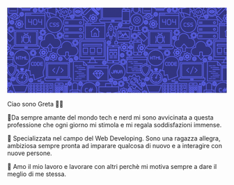 ![Test Image 1](https://raw.githubusercontent.com/Greta-Calamari/Greta-Calamari/main/header.png)

Ciao sono Greta 👨‍💻

🧮Da sempre amante del mondo tech e nerd mi sono avvicinata a questa professione che ogni giorno mi stimola e mi regala soddisfazioni immense.

🔭 Specializzata nel campo del Web Developing. Sono una ragazza allegra, ambiziosa sempre pronta ad imparare qualcosa di nuovo e a interagire con nuove persone. 

🌱 Amo il mio lavoro e lavorare con altri perchè mi motiva sempre a dare il meglio di me stessa.

<!-- 📫 -->